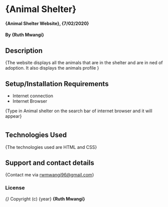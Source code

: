# {Animal Shelter}
#### {Animal Shelter Website}, {7/02/2020}
#### By **{Ruth Mwangi}**
## Description
{The website displays all the animals that are in the shelter and are in ned of adoption. It also displays the animals profile }
## Setup/Installation Requirements
* Internet connection
* Internet Browser

{Type in Animal shelter on the search bar of internet browser and it will appear}
#
## Technologies Used
{The technologies used are HTML and CSS}
## Support and contact details
{Contact me via rwmwangi96@gmail.com}
### License
*{}*
Copyright (c) {year} **{Ruth Mwangi}**